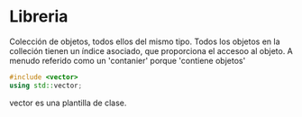 # Libreria <vector>

Colección de objetos, todos ellos del mismo tipo. Todos los objetos en la colleción tienen un índice asociado, que proporciona el accesoo al objeto. A menudo referido como un 'contanier' porque 'contiene objetos'

```cpp
#include <vector>
using std::vector;
```

vector es una plantilla de clase. 


